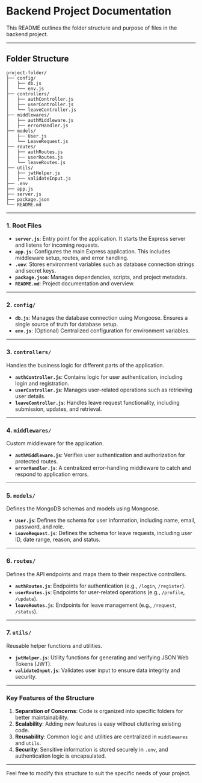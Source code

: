 # Backend Project Documentation

This README outlines the folder structure and purpose of files in the backend project.

---

## **Folder Structure**

```
project-folder/
├── config/
│   ├── db.js
│   └── env.js
├── controllers/
│   ├── authController.js
│   ├── userController.js
│   └── leaveController.js
├── middlewares/
│   ├── authMiddleware.js
│   ├── errorHandler.js
├── models/
│   ├── User.js
│   └── LeaveRequest.js
├── routes/
│   ├── authRoutes.js
│   ├── userRoutes.js
│   └── leaveRoutes.js
├── utils/
│   ├── jwtHelper.js
│   ├── validateInput.js
├── .env
├── app.js
├── server.js
├── package.json
└── README.md
```

---

### **1. Root Files**

- **`server.js`**: Entry point for the application. It starts the Express server and listens for incoming requests.
- **`app.js`**: Configures the main Express application. This includes middleware setup, routes, and error handling.
- **`.env`**: Stores environment variables such as database connection strings and secret keys.
- **`package.json`**: Manages dependencies, scripts, and project metadata.
- **`README.md`**: Project documentation and overview.

---

### **2. `config/`**

- **`db.js`**: Manages the database connection using Mongoose. Ensures a single source of truth for database setup.
- **`env.js`**: (Optional) Centralized configuration for environment variables.

---

### **3. `controllers/`**

Handles the business logic for different parts of the application.

- **`authController.js`**: Contains logic for user authentication, including login and registration.
- **`userController.js`**: Manages user-related operations such as retrieving user details.
- **`leaveController.js`**: Handles leave request functionality, including submission, updates, and retrieval.

---

### **4. `middlewares/`**

Custom middleware for the application.

- **`authMiddleware.js`**: Verifies user authentication and authorization for protected routes.
- **`errorHandler.js`**: A centralized error-handling middleware to catch and respond to application errors.

---

### **5. `models/`**

Defines the MongoDB schemas and models using Mongoose.

- **`User.js`**: Defines the schema for user information, including name, email, password, and role.
- **`LeaveRequest.js`**: Defines the schema for leave requests, including user ID, date range, reason, and status.

---

### **6. `routes/`**

Defines the API endpoints and maps them to their respective controllers.

- **`authRoutes.js`**: Endpoints for authentication (e.g., `/login`, `/register`).
- **`userRoutes.js`**: Endpoints for user-related operations (e.g., `/profile`, `/update`).
- **`leaveRoutes.js`**: Endpoints for leave management (e.g., `/request`, `/status`).

---

### **7. `utils/`**

Reusable helper functions and utilities.

- **`jwtHelper.js`**: Utility functions for generating and verifying JSON Web Tokens (JWT).
- **`validateInput.js`**: Validates user input to ensure data integrity and security.

---

### **Key Features of the Structure**

1. **Separation of Concerns**: Code is organized into specific folders for better maintainability.
2. **Scalability**: Adding new features is easy without cluttering existing code.
3. **Reusability**: Common logic and utilities are centralized in `middlewares` and `utils`.
4. **Security**: Sensitive information is stored securely in `.env`, and authentication logic is encapsulated.

---

Feel free to modify this structure to suit the specific needs of your project.
